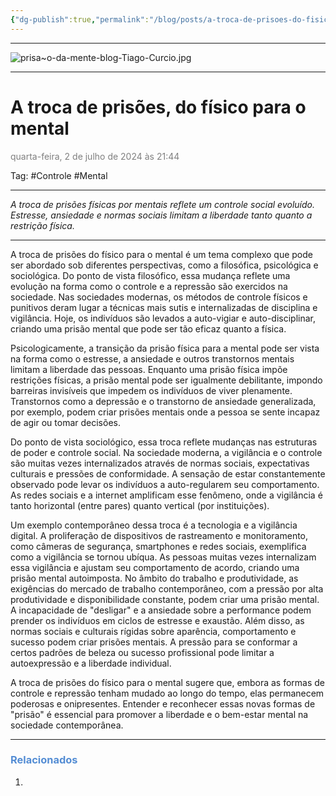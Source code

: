 ```yaml
---
{"dg-publish":true,"permalink":"/blog/posts/a-troca-de-prisoes-do-fisico-para-o-mental/","dgShowToc":true,"noteIcon":""}
---
```



---

![prisa~o-da-mente-blog-Tiago-Curcio.jpg](/img/user/500%20-%20Media/prisa~o-da-mente-blog-Tiago-Curcio.jpg)

---

# A troca de prisões, do físico para o mental
<font color="#7f7f7f">quarta-feira, 2 de julho de 2024 às 21:44</font>

Tag: #Controle #Mental

---

*A troca de prisões físicas por mentais reflete um controle social evoluído. Estresse, ansiedade e normas sociais limitam a liberdade tanto quanto a restrição física.*

---

A troca de prisões do físico para o mental é um tema complexo que pode ser abordado sob diferentes perspectivas, como a filosófica, psicológica e sociológica. Do ponto de vista filosófico, essa mudança reflete uma evolução na forma como o controle e a repressão são exercidos na sociedade. Nas sociedades modernas, os métodos de controle físicos e punitivos deram lugar a técnicas mais sutis e internalizadas de disciplina e vigilância. Hoje, os indivíduos são levados a auto-vigiar e auto-disciplinar, criando uma prisão mental que pode ser tão eficaz quanto a física.

Psicologicamente, a transição da prisão física para a mental pode ser vista na forma como o estresse, a ansiedade e outros transtornos mentais limitam a liberdade das pessoas. Enquanto uma prisão física impõe restrições físicas, a prisão mental pode ser igualmente debilitante, impondo barreiras invisíveis que impedem os indivíduos de viver plenamente. Transtornos como a depressão e o transtorno de ansiedade generalizada, por exemplo, podem criar prisões mentais onde a pessoa se sente incapaz de agir ou tomar decisões.

Do ponto de vista sociológico, essa troca reflete mudanças nas estruturas de poder e controle social. Na sociedade moderna, a vigilância e o controle são muitas vezes internalizados através de normas sociais, expectativas culturais e pressões de conformidade. A sensação de estar constantemente observado pode levar os indivíduos a auto-regularem seu comportamento. As redes sociais e a internet amplificam esse fenômeno, onde a vigilância é tanto horizontal (entre pares) quanto vertical (por instituições).

Um exemplo contemporâneo dessa troca é a tecnologia e a vigilância digital. A proliferação de dispositivos de rastreamento e monitoramento, como câmeras de segurança, smartphones e redes sociais, exemplifica como a vigilância se tornou ubíqua. As pessoas muitas vezes internalizam essa vigilância e ajustam seu comportamento de acordo, criando uma prisão mental autoimposta. No âmbito do trabalho e produtividade, as exigências do mercado de trabalho contemporâneo, com a pressão por alta produtividade e disponibilidade constante, podem criar uma prisão mental. A incapacidade de "desligar" e a ansiedade sobre a performance podem prender os indivíduos em ciclos de estresse e exaustão. Além disso, as normas sociais e culturais rígidas sobre aparência, comportamento e sucesso podem criar prisões mentais. A pressão para se conformar a certos padrões de beleza ou sucesso profissional pode limitar a autoexpressão e a liberdade individual.

A troca de prisões do físico para o mental sugere que, embora as formas de controle e repressão tenham mudado ao longo do tempo, elas permanecem poderosas e onipresentes. Entender e reconhecer essas novas formas de "prisão" é essencial para promover a liberdade e o bem-estar mental na sociedade contemporânea.

---

### <font color="#548dd4">Relacionados</font>
1. 



